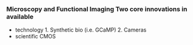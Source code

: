 ### Microscopy and Functional Imaging Two core innovations in available

-   technology 1. Synthetic bio (i.e. GCaMP) 2. Cameras
-   scientific CMOS

